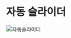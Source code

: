 ﻿# 자동 슬라이더
![자동슬라이더](https://github.com/leeboa2005/River_Slider/assets/71476841/5f68ef83-5842-42be-b7f0-ec0441696b61)
